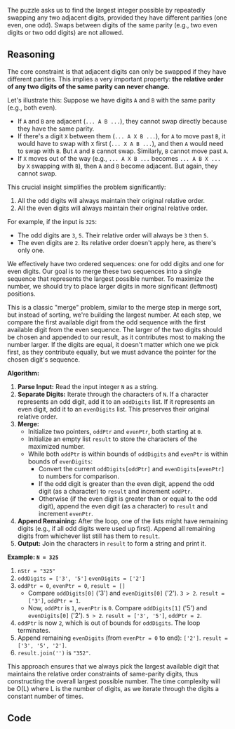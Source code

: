 The puzzle asks us to find the largest integer possible by repeatedly swapping any two adjacent digits, provided they have different parities (one even, one odd). Swaps between digits of the same parity (e.g., two even digits or two odd digits) are not allowed.

## Reasoning

The core constraint is that adjacent digits can only be swapped if they have different parities. This implies a very important property: **the relative order of any two digits of the same parity can never change.**

Let's illustrate this:
Suppose we have digits `A` and `B` with the same parity (e.g., both even).
- If `A` and `B` are adjacent (`... A B ...`), they cannot swap directly because they have the same parity.
- If there's a digit `X` between them (`... A X B ...`), for `A` to move past `B`, it would have to swap with `X` first (`... X A B ...`), and then `A` would need to swap with `B`. But `A` and `B` cannot swap. Similarly, `B` cannot move past `A`.
- If `X` moves out of the way (e.g., `... A X B ...` becomes `... A B X ...` by `X` swapping with `B`), then `A` and `B` become adjacent. But again, they cannot swap.

This crucial insight simplifies the problem significantly:
1. All the odd digits will always maintain their original relative order.
2. All the even digits will always maintain their original relative order.

For example, if the input is `325`:
- The odd digits are `3`, `5`. Their relative order will always be `3` then `5`.
- The even digits are `2`. Its relative order doesn't apply here, as there's only one.

We effectively have two ordered sequences: one for odd digits and one for even digits. Our goal is to merge these two sequences into a single sequence that represents the largest possible number. To maximize the number, we should try to place larger digits in more significant (leftmost) positions.

This is a classic "merge" problem, similar to the merge step in merge sort, but instead of sorting, we're building the largest number. At each step, we compare the first available digit from the odd sequence with the first available digit from the even sequence. The larger of the two digits should be chosen and appended to our result, as it contributes most to making the number larger. If the digits are equal, it doesn't matter which one we pick first, as they contribute equally, but we must advance the pointer for the chosen digit's sequence.

**Algorithm:**

1.  **Parse Input:** Read the input integer `N` as a string.
2.  **Separate Digits:** Iterate through the characters of `N`. If a character represents an odd digit, add it to an `oddDigits` list. If it represents an even digit, add it to an `evenDigits` list. This preserves their original relative order.
3.  **Merge:**
    *   Initialize two pointers, `oddPtr` and `evenPtr`, both starting at `0`.
    *   Initialize an empty list `result` to store the characters of the maximized number.
    *   While both `oddPtr` is within bounds of `oddDigits` and `evenPtr` is within bounds of `evenDigits`:
        *   Convert the current `oddDigits[oddPtr]` and `evenDigits[evenPtr]` to numbers for comparison.
        *   If the odd digit is greater than the even digit, append the odd digit (as a character) to `result` and increment `oddPtr`.
        *   Otherwise (if the even digit is greater than or equal to the odd digit), append the even digit (as a character) to `result` and increment `evenPtr`.
4.  **Append Remaining:** After the loop, one of the lists might have remaining digits (e.g., if all odd digits were used up first). Append all remaining digits from whichever list still has them to `result`.
5.  **Output:** Join the characters in `result` to form a string and print it.

**Example: `N = 325`**

1.  `nStr = "325"`
2.  `oddDigits = ['3', '5']`
    `evenDigits = ['2']`
3.  `oddPtr = 0`, `evenPtr = 0`, `result = []`
    *   Compare `oddDigits[0]` ('3') and `evenDigits[0]` ('2'). `3 > 2`.
        `result = ['3']`, `oddPtr = 1`.
    *   Now, `oddPtr` is `1`, `evenPtr` is `0`.
        Compare `oddDigits[1]` ('5') and `evenDigits[0]` ('2'). `5 > 2`.
        `result = ['3', '5']`, `oddPtr = 2`.
4.  `oddPtr` is now `2`, which is out of bounds for `oddDigits`. The loop terminates.
5.  Append remaining `evenDigits` (from `evenPtr = 0` to end): `['2']`.
    `result = ['3', '5', '2']`.
6.  `result.join('')` is `"352"`.

This approach ensures that we always pick the largest available digit that maintains the relative order constraints of same-parity digits, thus constructing the overall largest possible number. The time complexity will be O(L) where L is the number of digits, as we iterate through the digits a constant number of times.

## Code